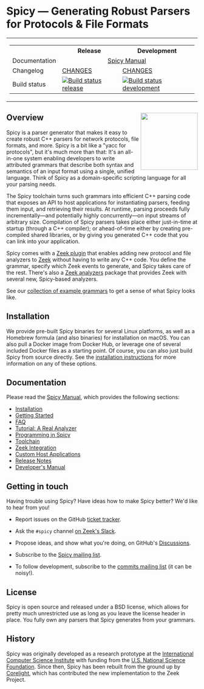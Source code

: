 # Spicy — Generating Robust Parsers for Protocols & File Formats

<table><tr>

<td>
<table>
<tr><th></th>              <th>Release</th> <th>Development</th> </tr>
<tr><td>Documentation</td> <td colspan="2" align="center"><a href="https://docs.zeek.org/projects/spicy">Spicy Manual</a></td></tr>
<tr><td>Changelog</td>     <td><a href="https://github.com/zeek/spicy/blob/v1.0.0/CHANGES">CHANGES</td> <td><a href="/CHANGES">CHANGES</a></td></tr>
<tr>
  <td>Build status</td>
  <td><a href="https://cirrus-ci.com/github/zeek/spicy/release"><img src="https://api.cirrus-ci.com/github/zeek/spicy.svg?branch=release" alt="Build status release"></a></td>
  <td><a href="https://cirrus-ci.com/github/zeek/spicy/main"><img src="https://api.cirrus-ci.com/github/zeek/spicy.svg" alt="Build status development"></a></td>
</tr>
</table>
</td>

</table>


## Overview <img src='doc/_static/spicy-logo-square.png' align="right" width="150" />

Spicy is a parser generator that makes it easy to create robust C++
parsers for network protocols, file formats, and more. Spicy is a bit
like a "yacc for protocols", but it's much more than that: It's an
all-in-one system enabling developers to write attributed grammars
that describe both syntax and semantics of an input format using a
single, unified language. Think of Spicy as a domain-specific
scripting language for all your parsing needs.

The Spicy toolchain turns such grammars into efficient C++ parsing
code that exposes an API to host applications for instantiating
parsers, feeding them input, and retrieving their results. At runtime,
parsing proceeds fully incrementally—and potentially highly
concurrently—on input streams of arbitrary size. Compilation of Spicy
parsers takes place either just-in-time at startup (through a C++
compiler); or ahead-of-time either by creating pre-compiled shared
libraries, or by giving you generated C++ code that you can link into
your application.

Spicy comes with a [Zeek plugin](https://github.com/zeek/spicy-plugin)
that enables adding new protocol and file analyzers to
[Zeek](https://www.zeek.org) without having to write any C++ code. You
define the grammar, specify which Zeek events to generate, and Spicy
takes care of the rest. There's also a [Zeek
analyzers](https://github.com/zeek/spicy-analyzers) package that
provides Zeek with several new, Spicy-based analyzers.

See our [collection of example grammars](https://docs.zeek.org/projects/spicy/en/latest/programming/examples.html#examples)
to get a sense of what Spicy looks like.

## Installation

We provide pre-built Spicy binaries for several Linux platforms, as
well as a Homebrew formula (and also binaries) for installation on
macOS. You can also pull a Docker image from Docker Hub, or leverage
one of several included Docker files as a starting point. Of course,
you can also just build Spicy from source directly. See the
[installation
instructions](https://docs.zeek.org/projects/spicy/en/latest/installation.html)
for more information on any of these options.


## Documentation

Please read the [Spicy Manual](https://docs.zeek.org/projects/spicy),
which provides the following sections:

* [Installation](https://docs.zeek.org/projects/spicy/en/latest/installation.html)
* [Getting Started](https://docs.zeek.org/projects/spicy/en/latest/getting-started.html)
* [FAQ](https://docs.zeek.org/projects/spicy/en/latest/faq.html)
* [Tutorial: A Real Analyzer](https://docs.zeek.org/projects/spicy/en/latest/tutorial/index.html)
* [Programming in Spicy](https://docs.zeek.org/projects/spicy/en/latest/programming/index.html)
* [Toolchain](https://docs.zeek.org/projects/spicy/en/latest/toolchain.html)
* [Zeek Integration](https://docs.zeek.org/projects/spicy/en/latest/zeek.html)
* [Custom Host Applications](https://docs.zeek.org/projects/spicy/en/latest/host-applications.html)
* [Release Notes](https://docs.zeek.org/projects/spicy/en/latest/release-notes.html)
* [Developer's Manual](https://docs.zeek.org/projects/spicy/en/latest/development/index.html)


## Getting in touch

Having trouble using Spicy? Have ideas how to make Spicy better? We'd
like to hear from you!

- Report issues on the GitHub [ticket tracker](https://github.com/zeek/spicy/issues).

- Ask the `#spicy` channel [on Zeek's Slack](https://zeek.org/connect).

- Propose ideas, and show what you're doing, on GitHub's [Discussions](https://github.com/zeek/spicy/discussions).

- Subscribe to the [Spicy mailing list](https://lists.zeek.org/mailman3/lists/spicy.lists.zeek.org).

- To follow development, subscribe to the [commits mailing
  list](https://lists.zeek.org/mailman3/lists/spicy-commits.lists.zeek.org) (it can
  be noisy!).


## License

Spicy is open source and released under a BSD license, which allows
for pretty much unrestricted use as long as you leave the license
header in place. You fully own any parsers that Spicy generates from
your grammars.


## History

Spicy was originally developed as a research prototype at the
[International Computer Science Institute](http://www.icsi.berkeley.edu)
with funding from the [U.S. National Science Foundation](https://www.nsf.gov).
Since then, Spicy has been rebuilt from the ground up by
[Corelight](https://www.corelight.com), which has contributed the new
implementation to the Zeek Project.

